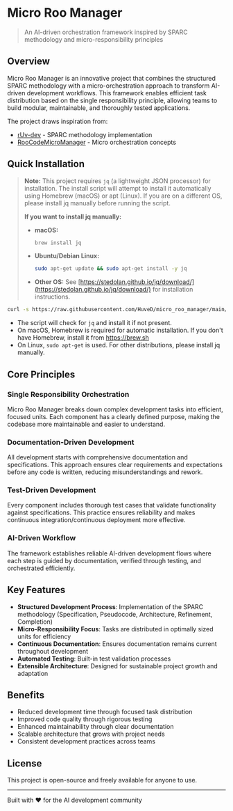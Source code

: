 # Micro Roo Manager

> An AI-driven orchestration framework inspired by SPARC methodology and micro-responsibility principles

## Overview

Micro Roo Manager is an innovative project that combines the structured SPARC methodology with a micro-orchestration approach to transform AI-driven development workflows. This framework enables efficient task distribution based on the single responsibility principle, allowing teams to build modular, maintainable, and thoroughly tested applications.

The project draws inspiration from:
- [rUv-dev](https://github.com/ruvnet/rUv-dev) - SPARC methodology implementation
- [RooCodeMicroManager](https://github.com/adamwlarson/RooCodeMicroManager) - Micro orchestration concepts

## Quick Installation

> **Note:** This project requires `jq` (a lightweight JSON processor) for installation. The install script will attempt to install it automatically using Homebrew (macOS) or apt (Linux). If you are on a different OS, please install jq manually before running the script.
>
> **If you want to install jq manually:**
> - **macOS:**
>   ```bash
>   brew install jq
>   ```
> - **Ubuntu/Debian Linux:**
>   ```bash
>   sudo apt-get update && sudo apt-get install -y jq
>   ```
> - **Other OS:** See [https://stedolan.github.io/jq/download/](https://stedolan.github.io/jq/download/) for installation instructions.

```bash
curl -s https://raw.githubusercontent.com/HuveD/micro_roo_manager/main/install.sh | bash
```

- The script will check for `jq` and install it if not present.
- On macOS, Homebrew is required for automatic installation. If you don't have Homebrew, install it from https://brew.sh
- On Linux, `sudo apt-get` is used. For other distributions, please install jq manually.

## Core Principles

### Single Responsibility Orchestration

Micro Roo Manager breaks down complex development tasks into efficient, focused units. Each component has a clearly defined purpose, making the codebase more maintainable and easier to understand.

### Documentation-Driven Development

All development starts with comprehensive documentation and specifications. This approach ensures clear requirements and expectations before any code is written, reducing misunderstandings and rework.

### Test-Driven Development

Every component includes thorough test cases that validate functionality against specifications. This practice ensures reliability and makes continuous integration/continuous deployment more effective.

### AI-Driven Workflow

The framework establishes reliable AI-driven development flows where each step is guided by documentation, verified through testing, and orchestrated efficiently.

## Key Features

- **Structured Development Process**: Implementation of the SPARC methodology (Specification, Pseudocode, Architecture, Refinement, Completion)
- **Micro-Responsibility Focus**: Tasks are distributed in optimally sized units for efficiency
- **Continuous Documentation**: Ensures documentation remains current throughout development
- **Automated Testing**: Built-in test validation processes
- **Extensible Architecture**: Designed for sustainable project growth and adaptation

## Benefits

- Reduced development time through focused task distribution
- Improved code quality through rigorous testing
- Enhanced maintainability through clear documentation
- Scalable architecture that grows with project needs
- Consistent development practices across teams

## License

This project is open-source and freely available for anyone to use.

---

Built with ❤️ for the AI development community
